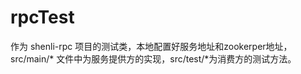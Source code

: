 # rpcTest
   作为 shenli-rpc 项目的测试类，本地配置好服务地址和zookerper地址，
   src/main/* 文件中为服务提供方的实现，src/test/*为消费方的测试方法。